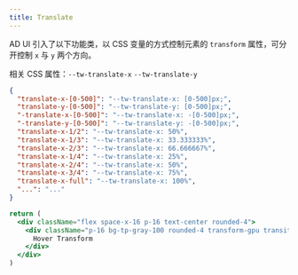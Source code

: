 ```yaml
---
title: Translate
---
```


AD UI 引入了以下功能类，以 CSS 变量的方式控制元素的 `transform` 属性，可分开控制 `x` 与 `y` 两个方向。

相关 CSS 属性：`--tw-translate-x` `--tw-translate-y`

```json classes
{
  "translate-x-[0-500]": "--tw-translate-x: [0-500]px;",
  "translate-y-[0-500]": "--tw-translate-y: [0-500]px;",
  "-translate-x-[0-500]": "--tw-translate-x: -[0-500]px;",
  "-translate-y-[0-500]": "--tw-translate-y: -[0-500]px;",
  "translate-x-1/2": "--tw-translate-x: 50%",
  "translate-x-1/3": "--tw-translate-x: 33.333333%",
  "translate-x-2/3": "--tw-translate-x: 66.666667%",
  "translate-x-1/4": "--tw-translate-x: 25%",
  "translate-x-2/4": "--tw-translate-x: 50%",
  "translate-x-3/4": "--tw-translate-x: 75%",
  "translate-x-full": "--tw-translate-x: 100%",
  "...": "..."
}
```

```jsx acss
return (
  <div className="flex space-x-16 p-16 text-center rounded-4">
    <div className="p-16 bg-tp-gray-100 rounded-4 transform-gpu transition-all cursor-pointer hover:-translate-y-8">
      Hover Transform
    </div>
  </div>
)
```
